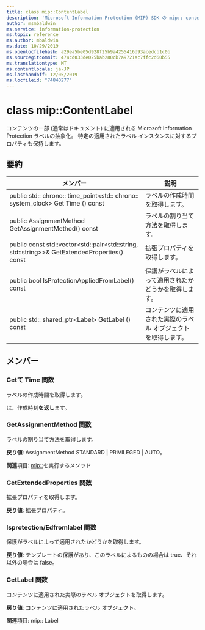 ```yaml
---
title: class mip::ContentLabel
description: 'Microsoft Information Protection (MIP) SDK の mip:: contentlabel クラスについて説明します。'
author: msmbaldwin
ms.service: information-protection
ms.topic: reference
ms.author: mbaldwin
ms.date: 10/29/2019
ms.openlocfilehash: a29ea5be05d928f25b9a4255416d93acedcb1c0b
ms.sourcegitcommit: 474cd033de025bab280cb7a9721ac7ffc2d60b55
ms.translationtype: MT
ms.contentlocale: ja-JP
ms.lasthandoff: 12/05/2019
ms.locfileid: "74840277"
---
```

# <a name="class-mipcontentlabel"></a>class mip::ContentLabel 
コンテンツの一部 (通常はドキュメント) に適用される Microsoft Information Protection ラベルの抽象化。
特定の適用されたラベル インスタンスに対するプロパティも保持します。
  
## <a name="summary"></a>要約
 メンバー                        | 説明                                
--------------------------------|---------------------------------------------
public std:: chrono:: time_point\<std:: chrono:: system_clock\> Get Time () const  |  ラベルの作成時間を取得します。
public AssignmentMethod GetAssignmentMethod() const  |  ラベルの割り当て方法を取得します。
public const std::vector\<std::pair\<std::string, std::string\>\>& GetExtendedProperties() const  |  拡張プロパティを取得します。
public bool IsProtectionAppliedFromLabel() const  |  保護がラベルによって適用されたかどうかを取得します。
public std:: shared_ptr\<Label\> GetLabel () const  |  コンテンツに適用された実際のラベル オブジェクトを取得します。
  
## <a name="members"></a>メンバー
  
### <a name="getcreationtime-function"></a>Getて Time 関数
ラベルの作成時間を取得します。

  
は、作成時刻**を返し**ます。
  
### <a name="getassignmentmethod-function"></a>GetAssignmentMethod 関数
ラベルの割り当て方法を取得します。

  
**戻り値**: AssignmentMethod STANDARD | PRIVILEGED | AUTO。 
  
**関連**項目: [mip::](mip-enums-and-structs.md#assignmentmethod-enum)を実行するメソッド
  
### <a name="getextendedproperties-function"></a>GetExtendedProperties 関数
拡張プロパティを取得します。

  
**戻り値**: 拡張プロパティ。
  
### <a name="isprotectionappliedfromlabel-function"></a>Isprotection/Edfromlabel 関数
保護がラベルによって適用されたかどうかを取得します。

  
**戻り値**: テンプレートの保護があり、このラベルによるものの場合は true、それ以外の場合は false。
  
### <a name="getlabel-function"></a>GetLabel 関数
コンテンツに適用された実際のラベル オブジェクトを取得します。

  
**戻り値**: コンテンツに適用されたラベル オブジェクト。 
  
**関連**項目: mip:: Label